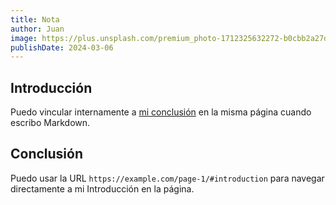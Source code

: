 ```yaml
---
title: Nota
author: Juan
image: https://plus.unsplash.com/premium_photo-1712325632272-b0cbb2a27db6?q=80&w=1740&auto=format&fit=crop&ixlib=rb-4.0.3&ixid=M3wxMjA3fDB8MHxwaG90by1wYWdlfHx8fGVufDB8fHx8fA%3D%3D
publishDate: 2024-03-06
---
```

## Introducción

Puedo vincular internamente a [mi conclusión](#conclusión) en la misma página cuando escribo Markdown.

## Conclusión

Puedo usar la URL `https://example.com/page-1/#introduction` para navegar directamente a mi Introducción en la página.